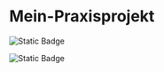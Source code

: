 # Mein-Praxisprojekt

![Static Badge](https://img.shields.io/badge/Hallo-Syntax-purple)

![Static Badge](https://img.shields.io/badge/Mein_Badge-Bla-orange)
